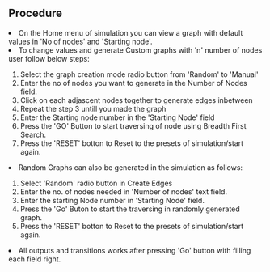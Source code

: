 ## Procedure


<li>On the Home menu of simulation you can view a graph with default values in 'No of nodes' and 'Starting node'.</li>

<li>To change values and generate Custom graphs with 'n' number of nodes user follow below steps:</li>

1. Select the graph creation mode  radio button from 'Random' to 'Manual'
2. Enter the no of nodes you want to generate in the Number of Nodes field.
3. Click on each adjascent nodes together to generate edges inbetween
4. Repeat the step 3 untill you made the graph
5. Enter the Starting node number in the 'Starting Node' field 
6. Press the 'GO' Button to start traversing of node using Breadth First Search.
7. Press the 'RESET' botton to Reset to the presets of simulation/start again.

<li>Random Graphs can also be generated in the simulation as follows:</li>

1. Select 'Random' radio button  in Create Edges 
2. Enter the no. of nodes needed in 'Number of nodes' text field.
3. Enter the starting Node number  in 'Starting Node' field.
4. Press the 'Go' Buton to start the traversing in randomly generated graph.
5. Press the 'RESET' botton to Reset to the presets of simulation/start again.
 
<li> All outputs and transitions works after pressing 'Go' button with filling each field right.</li>
